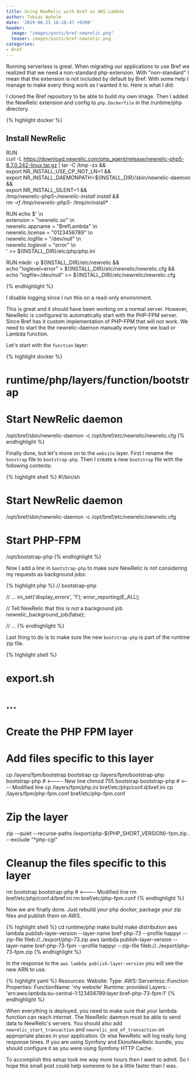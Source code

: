 ```yaml
---
title: Using NewRelic with Bref on AWS Lambda
author: Tobias Nyholm
date: '2019-06-21 18:18:47 +0200'
header:
  image: "images/posts/bref-newrelic.png"
  teaser: images/posts/bref-newrelic.png
categories:
- Bref
---
```


Running serverless is great. When migrating our applications to use Bref we realized that we need a non-standard php-extension. 
With "non-standard" I mean that the extension is not included by default by Bref. With some help I manage to make every 
thing work as I wanted it to. Here is what I did: 

I cloned the Bref repository to be able to build my own image. Then I added the NewRelic extension and config to `php.Dockerfile`
in the /runtime/php directory. 

{% highlight docker %}
## Install NewRelic

RUN \
  curl -L https://download.newrelic.com/php_agent/release/newrelic-php5-8.7.0.242-linux.tar.gz | tar -C /tmp -zx && \
  export NR_INSTALL_USE_CP_NOT_LN=1 && \
  export NR_INSTALL_DAEMONPATH=${INSTALL_DIR}/sbin/newrelic-daemon && \
  export NR_INSTALL_SILENT=1 && \
  /tmp/newrelic-php5-*/newrelic-install install && \
  rm -rf /tmp/newrelic-php5-* /tmp/nrinstall*

RUN echo $' \n\
extension = "newrelic.so" \n\
newrelic.appname = "BrefLambda" \n\
newrelic.license = "0123456789" \n\
newrelic.logfile = "/dev/null" \n\
newrelic.loglevel = "error" \n\
' >> ${INSTALL_DIR}/etc/php/php.ini

RUN mkdir -p ${INSTALL_DIR}/etc/newrelic && \
  echo "loglevel=error" > ${INSTALL_DIR}/etc/newrelic/newrelic.cfg && \
  echo "logfile=/dev/null" >> ${INSTALL_DIR}/etc/newrelic/newrelic.cfg

{% endhighlight %}

I disable logging since I run this on a read-only environment.  

This is great and it should have been working on a normal server. However, NewRelic is configured to automatically start
with the PHP-FPM server. Since Bref has it custom implementation of PHP-FPM that will not work. We need to start the the
newrelic-daemon manually every time we load or Lambda function. 

Let's start with the `function` layer: 

{% highlight docker %}
# runtime/php/layers/function/bootstrap

# Start NewRelic daemon
/opt/bref/sbin/newrelic-daemon -c /opt/bref/etc/newrelic/newrelic.cfg
{% endhighlight %}

Finally done, but let's move on to the `website` layer. First I rename the `boostrap` file to `bootstrap-php`. Then I create
a new `bootstrap` file with the following contents: 

{% highlight shell %}
#!/bin/sh

# Start NewRelic daemon
/opt/bref/sbin/newrelic-daemon -c /opt/bref/etc/newrelic/newrelic.cfg

# Start PHP-FPM
/opt/bootstrap-php
{% endhighlight %}

Now I add a line in `bootstrap-php` to make sure NewRelic is not considering my requests as background jobs:

{% highlight php %}
// bootstrap-php

// ...
ini_set('display_errors', '1');
error_reporting(E_ALL);

// Tell NewRelic that this is not a background job
newrelic_background_job(false);

// ...
{% endhighlight %}

Last thing to do is to make sure the new `bootstrap-php` is part of the runtime zip file. 

{% highlight shell %}
# export.sh

# ...

# Create the PHP FPM layer
# Add files specific to this layer
cp /layers/fpm/bootstrap bootstrap
cp /layers/fpm/bootstrap-php bootstrap-php   # <---- New line
chmod 755 bootstrap bootstrap-php            # <---- Modified line
cp /layers/fpm/php.ini bref/etc/php/conf.d/bref.ini
cp /layers/fpm/php-fpm.conf bref/etc/php-fpm.conf
# Zip the layer
zip --quiet --recurse-paths /export/php-${PHP_SHORT_VERSION}-fpm.zip . --exclude "*php-cgi"
# Cleanup the files specific to this layer
rm bootstrap bootstrap-php                   # <---- Modified line
rm bref/etc/php/conf.d/bref.ini
rm bref/etc/php-fpm.conf
{% endhighlight %}

Now we are finally done. Just rebuild your php docker, package your zip files and publish them on AWS. 

{% highlight shell %}
cd runtime/php
make build
make distribution
aws lambda publish-layer-version --layer-name bref-php-73 --profile happyr --zip-file fileb://../export/php-73.zip
aws lambda publish-layer-version --layer-name bref-php-73-fpm --profile happyr --zip-file fileb://../export/php-73-fpm.zip
{% endhighlight %}

In the response to the `aws lambda publish-layer-version` you will see the new ARN to use. 

{% highlight yaml %}
Resources:
    Website:
        Type: AWS::Serverless::Function
        Properties:
            FunctionName: 'my website'
            Runtime: provided
            Layers:
                - 'arn:aws:lambda:eu-central-1:123456789:layer:bref-php-73-fpm:1'
{% endhighlight %}

When everything is deployed, you need to make sure that your lambda function can reach internet. The NewRelic 
daemon must be able to send data to NewRelic's servers. You should also add `newrelic_start_transaction` and 
`newrelic_end_of_transaction` on appropriate places in your application. Or else NewRelic will log really 
long response times. If you are using Symfony and EkinoNewRelic bundle, you should configure it as you were
using Symfony HTTP Cache. 

To accomplish this setup took me way more hours then I want to admit. So I hope this small post could help 
someone to be a little faster than I was. 

